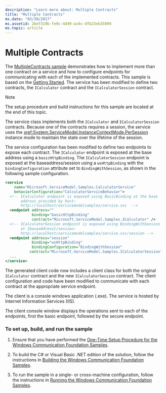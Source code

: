 ```yaml
---
description: "Learn more about: Multiple Contracts"
title: "Multiple Contracts"
ms.date: "03/30/2017"
ms.assetid: 2bef319b-fe9c-4d49-ac6c-dfb23eb35099
ms.topic: article
---
```

# Multiple Contracts

The [MultipleContracts sample](https://github.com/dotnet/samples/tree/main/framework/wcf) demonstrates how to implement more than one contract on a service and how to configure endpoints for communicating with each of the implemented contracts. This sample is based on the [Getting Started](getting-started-sample.md). The service has been modified to define two contracts, the `ICalculator` contract and the `ICalculatorSession` contract.

> [!NOTE]
> The setup procedure and build instructions for this sample are located at the end of this topic.

The service class implements both the `ICalculator` and `ICalculatorSession` contracts. Because one of the contracts requires a session, the service uses the <xref:System.ServiceModel.InstanceContextMode.PerSession> instance mode to maintain the state over the lifetime of the session.

The service configuration has been modified to define two endpoints to expose each contract. The `ICalculator` endpoint is exposed at the base address using a `basicHttpBinding`. The `ICalculatorSession` endpoint is exposed at the baseaddress/session using a `wsHttpBinding` with the `bindingConfiguration` attribute set to `BindingWithSession`, as shown in the following sample configuration.

```xml
<service
    name="Microsoft.ServiceModel.Samples.CalculatorService"
    behaviorConfiguration="CalculatorServiceBehavior">
  <!-- ICalculator endpoint is exposed using BasicBinding at the base
       address provided by host:
       http://localhost/servicemodelsamples/service.svc  -->
  <endpoint address=""
            binding="basicHttpBinding"
            contract="Microsoft.ServiceModel.Samples.ICalculator" />
  <!-- ICalculatorSession endpoint is exposed using BindingWithSession
       at {baseaddress}/session:
       http://localhost/servicemodelsamples/service.svc/session -->
  <endpoint address="session"
            binding="wsHttpBinding"
            bindingConfiguration="BindingWithSession"
           contract="Microsoft.ServiceModel.Samples.ICalculatorSession" />
  ...
</service>
```

The generated client code now includes a client class for both the original `ICalculator` contract and the new `ICalculatorSession` contract. The client configuration and code have been modified to communicate with each contract at the appropriate service endpoint.

The client is a console windows application (.exe). The service is hosted by Internet Information Services (IIS).

The client console window displays the operations sent to each of the endpoints, first the basic endpoint, followed by the secure endpoint.

### To set up, build, and run the sample

1. Ensure that you have performed the [One-Time Setup Procedure for the Windows Communication Foundation Samples](one-time-setup-procedure-for-the-wcf-samples.md).

2. To build the C# or Visual Basic .NET edition of the solution, follow the instructions in [Building the Windows Communication Foundation Samples](building-the-samples.md).

3. To run the sample in a single- or cross-machine configuration, follow the instructions in [Running the Windows Communication Foundation Samples](running-the-samples.md).
